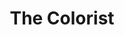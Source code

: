 ---
title: "The Colorist"
summary: "and founded The Colorist as a weird backup band for pop-oriented singers. Among them, , who writes delicate, intimate songs that require a little more than her voice and acoustic guitar to impress. The unorthodox use of classical instruments in combination with a wide variety of self-created musical instruments forms the foundation of innovative sounds and grooves. The intriguing and ground-breaking sound spectrum is inspired by the works of Harry Partch, Moondog and Luigi Rusollo a.o. Songs are reorchestrated and recomposed, the contours of these songs are re-colored, in the same way a colorist would do in a movie or comic book. Although the arrangements of the songs are completely new, you can call it ‘an acoustic live remix’ or ‘an inverse Karaoke’. The orchestra is characterized by its members, an eight-piece outfit, among them; Kobe Proesmans , Aarich Jespers , , , , , , The Colorist invites singers they admire into their world and whose music they feel a strong connection with; previously, they had the honour to work with 2014, 2014 and 2015. The Colorist’s last collaboration with Miss Torrini received raving reviews in the Belgian press and concerts sold out in almost all venues. This collaboration is extended into a series of upcoming international concerts and the release of a live recording. **NOTE** From around 2018, The Colorist expanded their name to The Colorist Orchestra"
image: "the-colorist.jpg"
apple_music_artist_url: "https://music.apple.com/gb/artist/the-colourist/327887447"
---